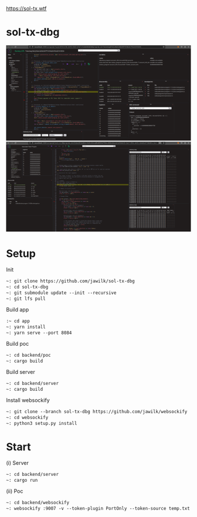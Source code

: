 [image0]: ./media/view_0.png
[image1]: ./media/view_1.png

https://sol-tx.wtf
# sol-tx-dbg
![alt text][image0]
![alt text][image1]

# Setup
Init  
```
~: git clone https://github.com/jawilk/sol-tx-dbg
~: cd sol-tx-dbg
~: git submodule update --init --recursive
~: git lfs pull
```
Build app  
```
:~ cd app
~: yarn install
~: yarn serve --port 8084
```
Build poc  
```
~: cd backend/poc
~: cargo build
```
Build server  
```
~: cd backend/server
~: cargo build
```
Install websockify  
```
~: git clone --branch sol-tx-dbg https://github.com/jawilk/websockify
~: cd websockify
~: python3 setup.py install
```
# Start  
(i) Server  
```
~: cd backend/server
~: cargo run
```
(ii) Poc  
```
~: cd backend/websockify
~: websockify :9007 -v --token-plugin PortOnly --token-source temp.txt
```
